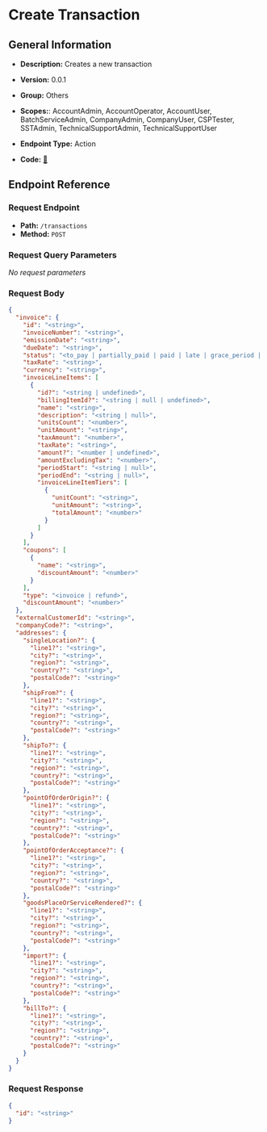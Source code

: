 # Create Transaction

## General Information

- **Description:** Creates a new transaction

- **Version:** 0.0.1
- **Group:** Others
- **Scopes:**: AccountAdmin, AccountOperator, AccountUser, BatchServiceAdmin, CompanyAdmin, CompanyUser, CSPTester, SSTAdmin, TechnicalSupportAdmin, TechnicalSupportUser
- **Endpoint Type:** Action
- **Code:** [🔗](https://github.com/NangoHQ/integration-templates/tree/main/integrations/avalara-sandbox/actions/create-transaction.ts)

## Endpoint Reference

### Request Endpoint

- **Path:** `/transactions`
- **Method:** `POST`

### Request Query Parameters

_No request parameters_

### Request Body

```json
{
  "invoice": {
    "id": "<string>",
    "invoiceNumber": "<string>",
    "emissionDate": "<string>",
    "dueDate": "<string>",
    "status": "<to_pay | partially_paid | paid | late | grace_period | to_pay_batch | voided>",
    "taxRate": "<string>",
    "currency": "<string>",
    "invoiceLineItems": [
      {
        "id?": "<string | undefined>",
        "billingItemId?": "<string | null | undefined>",
        "name": "<string>",
        "description": "<string | null>",
        "unitsCount": "<number>",
        "unitAmount": "<string>",
        "taxAmount": "<number>",
        "taxRate": "<string>",
        "amount?": "<number | undefined>",
        "amountExcludingTax": "<number>",
        "periodStart": "<string | null>",
        "periodEnd": "<string | null>",
        "invoiceLineItemTiers": [
          {
            "unitCount": "<string>",
            "unitAmount": "<string>",
            "totalAmount": "<number>"
          }
        ]
      }
    ],
    "coupons": [
      {
        "name": "<string>",
        "discountAmount": "<number>"
      }
    ],
    "type": "<invoice | refund>",
    "discountAmount": "<number>"
  },
  "externalCustomerId": "<string>",
  "companyCode?": "<string>",
  "addresses": {
    "singleLocation?": {
      "line1?": "<string>",
      "city?": "<string>",
      "region?": "<string>",
      "country?": "<string>",
      "postalCode?": "<string>"
    },
    "shipFrom?": {
      "line1?": "<string>",
      "city?": "<string>",
      "region?": "<string>",
      "country?": "<string>",
      "postalCode?": "<string>"
    },
    "shipTo?": {
      "line1?": "<string>",
      "city?": "<string>",
      "region?": "<string>",
      "country?": "<string>",
      "postalCode?": "<string>"
    },
    "pointOfOrderOrigin?": {
      "line1?": "<string>",
      "city?": "<string>",
      "region?": "<string>",
      "country?": "<string>",
      "postalCode?": "<string>"
    },
    "pointOfOrderAcceptance?": {
      "line1?": "<string>",
      "city?": "<string>",
      "region?": "<string>",
      "country?": "<string>",
      "postalCode?": "<string>"
    },
    "goodsPlaceOrServiceRendered?": {
      "line1?": "<string>",
      "city?": "<string>",
      "region?": "<string>",
      "country?": "<string>",
      "postalCode?": "<string>"
    },
    "import?": {
      "line1?": "<string>",
      "city?": "<string>",
      "region?": "<string>",
      "country?": "<string>",
      "postalCode?": "<string>"
    },
    "billTo?": {
      "line1?": "<string>",
      "city?": "<string>",
      "region?": "<string>",
      "country?": "<string>",
      "postalCode?": "<string>"
    }
  }
}
```

### Request Response

```json
{
  "id": "<string>"
}
```
